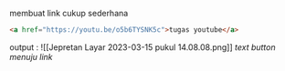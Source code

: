 membuat link cukup sederhana
```html
<a href="https://youtu.be/o5b6TYSNK5c">tugas youtube</a>
```
output : 
![[Jepretan Layar 2023-03-15 pukul 14.08.08.png]]
*text button menuju link*

